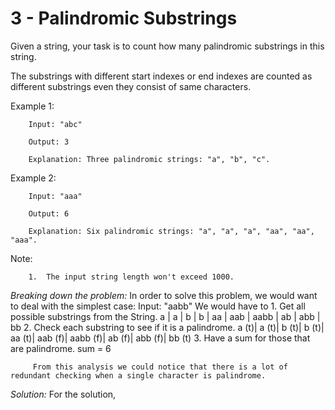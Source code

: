 # 3 - Palindromic Substrings
Given a string, your task is to count how many palindromic substrings in this string. 

The substrings with different start indexes or end indexes are counted as different substrings even they consist of same characters. 

Example 1:

        Input: "abc"

        Output: 3

        Explanation: Three palindromic strings: "a", "b", "c".

Example 2:

        Input: "aaa"

        Output: 6

        Explanation: Six palindromic strings: "a", "a", "a", "aa", "aa", "aaa".

Note:

        1.	The input string length won't exceed 1000.

*Breaking down the problem:*
In order to solve this problem, we would want to deal with the simplest case:
        Input: "aabb"
        We would have to 
                1. Get all possible substrings from the String.
                        a | a | b | b | aa | aab | aabb | ab | abb | bb 
                2. Check each substring to see if it is a palindrome.
                        a (t)| a (t)| b (t)| b (t)| aa (t)| aab (f)| aabb (f)| ab (f)| abb (f)| bb (t)
                3. Have a sum for those that are palindrome.
                        sum = 6
                        
         From this analysis we could notice that there is a lot of redundant checking when a single character is palindrome. 
         
         
        
 *Solution:*
  For the solution, 
